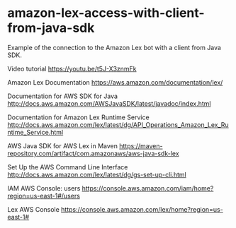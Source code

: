 # amazon-lex-access-with-client-from-java-sdk
Example of the connection to the Amazon Lex bot with a client from Java SDK.

Video tutorial https://youtu.be/t5J-X3znmFk

Amazon Lex Documentation
https://aws.amazon.com/documentation/lex/

Documentation for AWS SDK for Java
http://docs.aws.amazon.com/AWSJavaSDK/latest/javadoc/index.html

Documentation for Amazon Lex Runtime Service
http://docs.aws.amazon.com/lex/latest/dg/API_Operations_Amazon_Lex_Runtime_Service.html

AWS Java SDK for AWS Lex in Maven
https://maven-repository.com/artifact/com.amazonaws/aws-java-sdk-lex

Set Up the AWS Command Line Interface
http://docs.aws.amazon.com/lex/latest/dg/gs-set-up-cli.html

IAM AWS Console: users
https://console.aws.amazon.com/iam/home?region=us-east-1#/users

Lex AWS Console
https://console.aws.amazon.com/lex/home?region=us-east-1#

